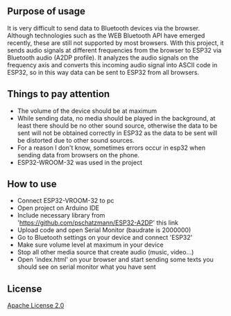 ## Purpose of usage

It is very difficult to send data to Bluetooth devices via the browser. Although technologies such as the WEB Bluetooth API have emerged recently, these are still not supported by most browsers. With this project, it sends audio signals at different frequencies from the browser to ESP32 via Bluetooth audio (A2DP profile). It analyzes the audio signals on the frequency axis and converts this incoming audio signal into ASCII code in ESP32, so in this way data can be sent to ESP32 from all browsers.

## Things to pay attention

- The volume of the device should be at maximum
- While sending data, no media should be played in the background, at least there should be no other sound source, otherwise the data to be sent will not be obtained correctly in ESP32 as the data to be sent will be distorted due to other sound sources.
- For a reason I don't know, sometimes errors occur in esp32 when sending data from browsers on the phone.
- ESP32-WROOM-32 was used in the project

## How to use

- Connect ESP32-VROOM-32 to pc
- Open project on Arduino IDE
- Include necessary library from 'https://github.com/pschatzmann/ESP32-A2DP' this link
- Upload code and open Serial Monitor (baudrate is 2000000)
- Go to Bluetooth settings on your device and connect 'ESP32'
- Make sure volume level at maximum in your device
- Stop all other media source that create audio (music, video...)
- Open 'index.html' on your browser and start sending some texts you should see on serial monitor what you have sent 

## License

[Apache License 2.0](https://choosealicense.com/licenses/apache-2.0/)
